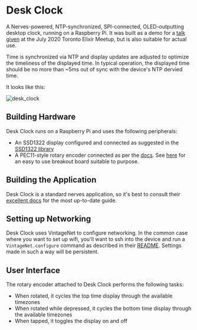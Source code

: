 # Desk Clock

A Nerves-powered, NTP-synchronized, SPI-connected, OLED-outputting desktop clock, running on a Raspberry Pi.
It was built as a demo for a [talk
given](https://github.com/mtrudel/talks/tree/master/2020-07-Toronto-Elixir-Night-Nerves.pdf) at the July 2020 Toronto Elixir Meetup, but is also
suitable for actual use.

Time is synchronized via NTP and display updates are adjusted to optimize the timeliness of the displayed time. In
typical operation, the displayed time should be no more than ~5ms out of sync with the device's NTP dervied time.

It looks like this:

![desk_clock](https://user-images.githubusercontent.com/79646/89941198-af68d480-dbe8-11ea-9055-fb3ec7321884.png)

## Building Hardware

Desk Clock runs on a Raspberry Pi and uses the following peripherals:

* An SSD1322 display configured and connected as suggested in the [SSD1322 library](https://github.com/mtrudel/ssd1322)
* A PEC11-style rotary encoder connected as per the
  [docs](https://github.com/mtrudel/desk_clock/blob/master/lib/desk_clock/rotary_encoder.ex#L11). See [here](https://github.com/mtrudel/rotary_breakout) for an easy to use breakout board suitable to purpose.

## Building the Application

Desk Clock is a standard nerves application, so it's best to consult their [excellent
docs](https://hexdocs.pm/nerves/getting-started.html) for the most up-to-date guide.

## Setting up Networking

Desk Clock uses VintageNet to configure networking. In the common case where you want to set up wifi, you'll want 
to ssh into the device and run a `VintageNet.configure` command as described in their
[README](https://github.com/nerves-networking/vintage_net_wifi). Settings made in such a way will be persistent.

## User Interface

The rotary encoder attached to Desk Clock performs the following tasks:

* When rotated, it cycles the top time display through the available timezones  
* When rotated while depressed, it cycles the bottom time display through the available timezones  
* When tapped, it toggles the display on and off
